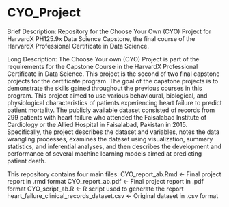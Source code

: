 # CYO_Project

Brief Description: Repository for the Choose Your Own (CYO) Project for HarvardX PH125.9x Data Science Capstone, the final course of the HarvardX Professional Certificate in Data Science.

Long Description: The Choose Your own (CYO) Project is part of the requirements for the Capstone Course in the HarvardX Professional Certificate in Data Science. This project is the second of two final capstone projects for the certificate program. The goal of the capstone projects is to demonstrate the skills gained throughout the previous courses in this program. This project aimed to use various behavioural, biological, and physiological characteristics of patients experiencing heart failure to predict patient mortality. The publicly available dataset consisted of records from 299 patients with heart failure who attended the Faisalabad Institute of Cardiology or the Allied Hospital in Faisalabad, Pakistan in 2015. Specifically, the project describes the dataset and variables, notes the data wrangling processes, examines the dataset using visualization, summary statistics, and inferential analyses, and then describes the development and performance of several machine learning models aimed at predicting patient death. 

This repository contains four main files:
CYO_report_ab.Rmd <- Final project report in .rmd format
CYO_report_ab.pdf <- Final project report in .pdf format
CYO_script_ab.R <- R script used to generate the report
heart_failure_clinical_records_dataset.csv <- Original dataset in .csv format
